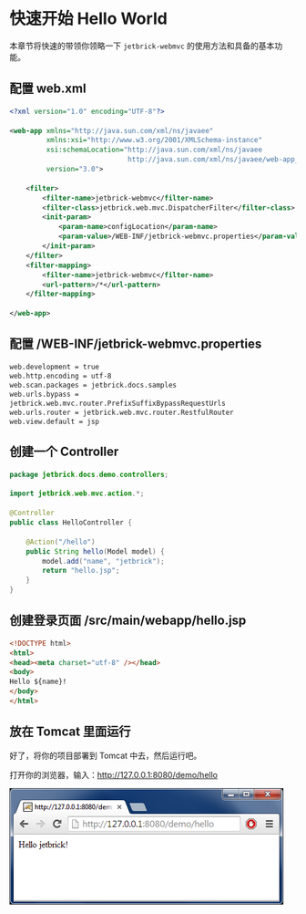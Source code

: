 快速开始 Hello World
================================

本章节将快速的带领你领略一下 `jetbrick-webmvc` 的使用方法和具备的基本功能。


配置 web.xml
-------------------------

```xml
<?xml version="1.0" encoding="UTF-8"?>

<web-app xmlns="http://java.sun.com/xml/ns/javaee"
         xmlns:xsi="http://www.w3.org/2001/XMLSchema-instance"
         xsi:schemaLocation="http://java.sun.com/xml/ns/javaee
                             http://java.sun.com/xml/ns/javaee/web-app_3_0.xsd"
         version="3.0">

    <filter>
        <filter-name>jetbrick-webmvc</filter-name>
        <filter-class>jetbrick.web.mvc.DispatcherFilter</filter-class>
        <init-param>
            <param-name>configLocation</param-name>
            <param-value>/WEB-INF/jetbrick-webmvc.properties</param-value>
        </init-param>
    </filter>
    <filter-mapping>
        <filter-name>jetbrick-webmvc</filter-name>
        <url-pattern>/*</url-pattern>
    </filter-mapping>
 
</web-app>
```


配置 /WEB-INF/jetbrick-webmvc.properties
--------------------------------------------------

```
web.development = true
web.http.encoding = utf-8
web.scan.packages = jetbrick.docs.samples
web.urls.bypass = jetbrick.web.mvc.router.PrefixSuffixBypassRequestUrls
web.urls.router = jetbrick.web.mvc.router.RestfulRouter
web.view.default = jsp
```

创建一个 Controller
-------------------------

```java
package jetbrick.docs.demo.controllers;

import jetbrick.web.mvc.action.*;

@Controller
public class HelloController {

    @Action("/hello")
    public String hello(Model model) {
        model.add("name", "jetbrick");
        return "hello.jsp";
    }
}
```


创建登录页面 /src/main/webapp/hello.jsp
--------------------------------------------------

```html
<!DOCTYPE html>
<html>
<head><meta charset="utf-8" /></head>
<body>
Hello ${name}!
</body>
</html>
```

放在 Tomcat 里面运行
--------------------------------------------------

好了，将你的项目部署到 Tomcat 中去，然后运行吧。

打开你的浏览器，输入：http://127.0.0.1:8080/demo/hello

![运行结果截图](/assets/images/snapshots/tomcat_hello_world.png)

